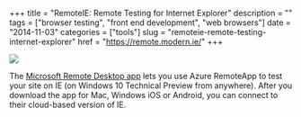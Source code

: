 +++
title = "RemoteIE: Remote Testing for Internet Explorer"
description = ""
tags = ["browser testing", "front end development", "web browsers"]
date = "2014-11-03"
categories = ["tools"]
slug = "remoteie-remote-testing-internet-explorer"
href = "https://remote.modern.ie/"
+++


<div class="tool-screenshot mb1"><a href="https://remote.modern.ie/"><img id="bluga-thumbnail-2888" class="bluga-thumbnail custom" src="http://media.konigi.com/bluga/
wt5457d9055ee6c_custom.jpg"/></a></div><p>The <a href="https://remote.modern.ie/">Microsoft Remote Desktop app</a> lets you use Azure RemoteApp to test your site on IE (on Windows 10 Technical Preview from anywhere). After you download the app for Mac, Windows iOS or Android, you can connect to their cloud-based version of IE.</p>

